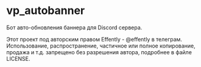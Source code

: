 # vp_autobanner

Бот авто-обновления баннера для Discord сервера.

Этот проект под авторским правом Effently - @effently в телеграм. Использование, распространение, частичное или полное копирование, продажа и т.д. запрещено без разрешения автора, подробнее в файле LICENSE.